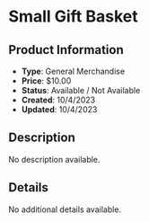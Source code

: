 # Small Gift Basket

## Product Information
- **Type**: General Merchandise
- **Price**: $10.00
- **Status**: Available / Not Available
- **Created**: 10/4/2023
- **Updated**: 10/4/2023

## Description
No description available.



## Details
No additional details available.
